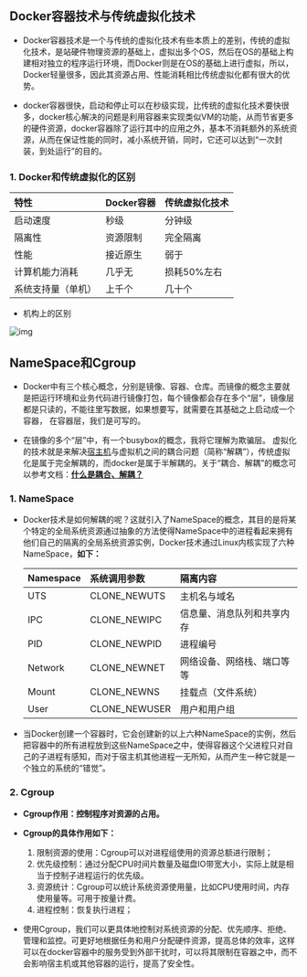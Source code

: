 ## Docker容器技术与传统虚拟化技术

- Docker容器技术是一个与传统的虚拟化技术有些本质上的差别，传统的虚拟化技术，是站硬件物理资源的基础上，虚拟出多个OS，然后在OS的基础上构建相对独立的程序运行环境，而Docker则是在OS的基础上进行虚拟，所以，Docker轻量很多，因此其资源占用、性能消耗相比传统虚拟化都有很大的优势。

- docker容器很快，启动和停止可以在秒级实现，比传统的虚拟化技术要快很多，docker核心解决的问题是利用容器来实现类似VM的功能，从而节省更多的硬件资源，docker容器除了运行其中的应用之外，基本不消耗额外的系统资源，从而在保证性能的同时，减小系统开销，同时，它还可以达到“一次封装，到处运行”的目的。

### 1. Docker和传统虚拟化的区别

| 特性               | Docker容器 | 传统虚拟化技术 |
| :----------------- | :--------- | :------------- |
| 启动速度           | 秒级       | 分钟级         |
| 隔离性             | 资源限制   | 完全隔离       |
| 性能               | 接近原生   | 弱于           |
| 计算机能力消耗     | 几乎无     | 损耗50%左右    |
| 系统支持量（单机） | 上千个     | 几十个         |

- 机构上的区别

![img](https://raw.githubusercontent.com/hellolib/pictures/main/Typora/pic-00-gitee/20220705175537)

## NameSpace和Cgroup

- Docker中有三个核心概念，分别是镜像、容器、仓库。而镜像的概念主要就是把运行环境和业务代码进行镜像打包，每个镜像都会存在多个“层”，镜像层都是只读的，不能往里写数据，如果想要写，就需要在其基础之上启动成一个容器， 在容器层，我们是可写的。

- 在镜像的多个“层”中，有一个busybox的概念，我将它理解为欺骗层。 虚拟化的技术就是来解决[宿主机](https://cloud.tencent.com/product/cdh?from=10680)与虚拟机之间的耦合问题（简称“解耦”），传统虚拟化是属于完全解耦的，而docker是属于半解耦的。关于“耦合、解耦”的概念可以参考文档：[**什么是耦合、解耦？**](https://blog.csdn.net/shenwansangz/article/details/82284957)

### 1. NameSpace

- Docker技术是如何解耦的呢？这就引入了NameSpace的概念，其目的是将某个特定的全局系统资源通过抽象的方法使得NameSpace中的进程看起来拥有他们自己的隔离的全局系统资源实例，Docker技术通过Linux内核实现了六种NameSpace，**如下：**

  | Namespace | 系统调用参数  | 隔离内容                   |
  | :-------- | :------------ | :------------------------- |
  | UTS       | CLONE_NEWUTS  | 主机名与域名               |
  | IPC       | CLONE_NEWIPC  | 信息量、消息队列和共享内存 |
  | PID       | CLONE_NEWPID  | 进程编号                   |
  | Network   | CLONE_NEWNET  | 网络设备、网络栈、端口等等 |
  | Mount     | CLONE_NEWNS   | 挂载点（文件系统）         |
  | User      | CLONE_NEWUSER | 用户和用户组               |

- 当Docker创建一个容器时，它会创建新的以上六种NameSpace的实例，然后把容器中的所有进程放到这些NameSpace之中，使得容器这个父进程只对自己的子进程有感知，而对于宿主机其他进程一无所知，从而产生一种它就是一个独立的系统的“错觉”。

### 2. Cgroup

- **Cgroup作用：控制程序对资源的占用。**

- **Cgroup的具体作用如下：** 
  1. 限制资源的使用：Cgroup可以对进程组使用的资源总额进行限制；
  2. 优先级控制：通过分配CPU时间片数量及磁盘IO带宽大小，实际上就是相当于控制子进程运行的优先级。
  3. 资源统计：Cgroup可以统计系统资源使用量，比如CPU使用时间，内存使用量等。可用于按量计费。
  4. 进程控制：恢复执行进程；

- 使用Cgroup，我们可以更具体地控制对系统资源的分配、优先顺序、拒绝、管理和监控。可更好地根据任务和用户分配硬件资源，提高总体的效率，这样可以在docker容器中的服务受到外部干扰时，可以将其限制在容器之中，而不会影响宿主机或其他容器的运行，提高了安全性。